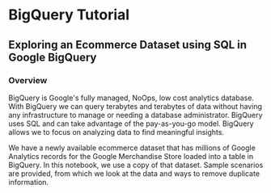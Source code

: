 # BigQuery Tutorial

## Exploring an Ecommerce Dataset using SQL in Google BigQuery

### Overview
BigQuery is Google's fully managed, NoOps, low cost analytics database. With BigQuery we can query terabytes and terabytes of data without having any infrastructure to manage or needing a database administrator. BigQuery uses SQL and can take advantage of the pay-as-you-go model. BigQuery allows we to focus on analyzing data to find meaningful insights.

We have a newly available ecommerce dataset that has millions of Google Analytics records for the Google Merchandise Store loaded into a table in BigQuery. In this notebook, we use a copy of that dataset. Sample scenarios are provided, from which we look at the data and ways to remove duplicate information. 